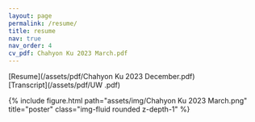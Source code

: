 ```yaml
---
layout: page
permalink: /resume/
title: resume
nav: true
nav_order: 4
cv_pdf: Chahyon Ku 2023 March.pdf
---
```


[Resume](/assets/pdf/Chahyon Ku 2023 December.pdf) <br>
[Transcript](/assets/pdf/UW .pdf) <br>

<div class="row justify-content-sm-center">
    <div class="col-sm-12 mt-3 mt-md-0">
        {% include figure.html path="assets/img/Chahyon Ku 2023 March.png" title="poster" class="img-fluid rounded z-depth-1" %}
    </div>
</div>